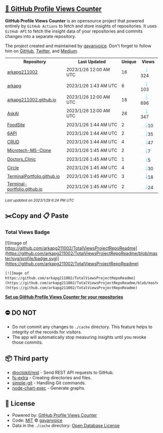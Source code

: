 ## [🚀 GitHub Profile Views Counter](https://github.com/gayanvoice/github-profile-views-counter)
**GitHub Profile Views Counter** is an opensource project that powered entirely by  `GitHub Actions` to fetch and store insights of repositories.
It uses `GitHub API` to fetch the insight data of your repositories and commits changes into a separate repository.

The project created and maintained by [gayanvoice](https://github.com/gayanvoice). Don't forget to follow him on [GitHub](https://github.com/gayanvoice), [Twitter](https://twitter.com/gayanvoice), and [Medium](https://gayanvoice.medium.com/).

<table>
	<tr>
		<th>
			Repository
		</th>
		<th>
			Last Updated
		</th>
		<th>
			Unique
		</th>
		<th>
			Views
		</th>
	</tr>
	<tr>
		<td>
			<a href="https://github.com/arkapg211002/TotalViewsProjectRepoReadme/tree/master/readme/512179107/year.md">
				arkapg211002
			</a>
		</td>
		<td>
			2023/1/26 12:00 AM UTC
		</td>
		<td>
			16
		</td>
		<td>
			<img alt="Response time graph" src="https://github.com/arkapg211002/TotalViewsProjectRepoReadme/raw/master/graph/512179107/small/year.png" height="20"> 324
		</td>
	</tr>
	<tr>
		<td>
			<a href="https://github.com/arkapg211002/TotalViewsProjectRepoReadme/tree/master/readme/482187922/year.md">
				arkapg
			</a>
		</td>
		<td>
			2023/1/26 1:43 AM UTC
		</td>
		<td>
			6
		</td>
		<td>
			<img alt="Response time graph" src="https://github.com/arkapg211002/TotalViewsProjectRepoReadme/raw/master/graph/482187922/small/year.png" height="20"> 103
		</td>
	</tr>
	<tr>
		<td>
			<a href="https://github.com/arkapg211002/TotalViewsProjectRepoReadme/tree/master/readme/581154681/year.md">
				arkapg211002.github.io
			</a>
		</td>
		<td>
			2023/1/26 12:00 AM UTC
		</td>
		<td>
			18
		</td>
		<td>
			<img alt="Response time graph" src="https://github.com/arkapg211002/TotalViewsProjectRepoReadme/raw/master/graph/581154681/small/year.png" height="20"> 696
		</td>
	</tr>
	<tr>
		<td>
			<a href="https://github.com/arkapg211002/TotalViewsProjectRepoReadme/tree/master/readme/589886326/year.md">
				AskAI
			</a>
		</td>
		<td>
			2023/1/26 12:00 AM UTC
		</td>
		<td>
			28
		</td>
		<td>
			<img alt="Response time graph" src="https://github.com/arkapg211002/TotalViewsProjectRepoReadme/raw/master/graph/589886326/small/year.png" height="20"> 347
		</td>
	</tr>
	<tr>
		<td>
			<a href="https://github.com/arkapg211002/TotalViewsProjectRepoReadme/tree/master/readme/579309268/year.md">
				FoodSite
			</a>
		</td>
		<td>
			2023/1/26 1:44 AM UTC
		</td>
		<td>
			2
		</td>
		<td>
			<img alt="Response time graph" src="https://github.com/arkapg211002/TotalViewsProjectRepoReadme/raw/master/graph/579309268/small/year.png" height="20"> 10
		</td>
	</tr>
	<tr>
		<td>
			<a href="https://github.com/arkapg211002/TotalViewsProjectRepoReadme/tree/master/readme/579138899/year.md">
				6API
			</a>
		</td>
		<td>
			2023/1/26 1:44 AM UTC
		</td>
		<td>
			2
		</td>
		<td>
			<img alt="Response time graph" src="https://github.com/arkapg211002/TotalViewsProjectRepoReadme/raw/master/graph/579138899/small/year.png" height="20"> 35
		</td>
	</tr>
	<tr>
		<td>
			<a href="https://github.com/arkapg211002/TotalViewsProjectRepoReadme/tree/master/readme/572218497/year.md">
				CRUD
			</a>
		</td>
		<td>
			2023/1/26 1:44 AM UTC
		</td>
		<td>
			4
		</td>
		<td>
			<img alt="Response time graph" src="https://github.com/arkapg211002/TotalViewsProjectRepoReadme/raw/master/graph/572218497/small/year.png" height="20"> 47
		</td>
	</tr>
	<tr>
		<td>
			<a href="https://github.com/arkapg211002/TotalViewsProjectRepoReadme/tree/master/readme/580376557/year.md">
				Microtech-MS-Clone
			</a>
		</td>
		<td>
			2023/1/26 1:45 AM UTC
		</td>
		<td>
			2
		</td>
		<td>
			<img alt="Response time graph" src="https://github.com/arkapg211002/TotalViewsProjectRepoReadme/raw/master/graph/580376557/small/year.png" height="20"> 7
		</td>
	</tr>
	<tr>
		<td>
			<a href="https://github.com/arkapg211002/TotalViewsProjectRepoReadme/tree/master/readme/581416856/year.md">
				Doctors_Clinic
			</a>
		</td>
		<td>
			2023/1/26 1:45 AM UTC
		</td>
		<td>
			1
		</td>
		<td>
			<img alt="Response time graph" src="https://github.com/arkapg211002/TotalViewsProjectRepoReadme/raw/master/graph/581416856/small/year.png" height="20"> 5
		</td>
	</tr>
	<tr>
		<td>
			<a href="https://github.com/arkapg211002/TotalViewsProjectRepoReadme/tree/master/readme/585918123/year.md">
				Circle
			</a>
		</td>
		<td>
			2023/1/26 1:45 AM UTC
		</td>
		<td>
			4
		</td>
		<td>
			<img alt="Response time graph" src="https://github.com/arkapg211002/TotalViewsProjectRepoReadme/raw/master/graph/585918123/small/year.png" height="20"> 30
		</td>
	</tr>
	<tr>
		<td>
			<a href="https://github.com/arkapg211002/TotalViewsProjectRepoReadme/tree/master/readme/581879933/year.md">
				TerminalPortfolio.github.io
			</a>
		</td>
		<td>
			2023/1/26 1:45 AM UTC
		</td>
		<td>
			3
		</td>
		<td>
			<img alt="Response time graph" src="https://github.com/arkapg211002/TotalViewsProjectRepoReadme/raw/master/graph/581879933/small/year.png" height="20"> 18
		</td>
	</tr>
	<tr>
		<td>
			<a href="https://github.com/arkapg211002/TotalViewsProjectRepoReadme/tree/master/readme/581585157/year.md">
				Terminal-portfolio.github.io
			</a>
		</td>
		<td>
			2023/1/26 1:45 AM UTC
		</td>
		<td>
			2
		</td>
		<td>
			<img alt="Response time graph" src="https://github.com/arkapg211002/TotalViewsProjectRepoReadme/raw/master/graph/581585157/small/year.png" height="20"> 24
		</td>
	</tr>
</table>

<small><i>Last updated on 2023/1/28 6:24 PM UTC</i></small>

## ✂️Copy and 📋 Paste
### Total Views Badge
[![Image of https://github.com/arkapg211002/TotalViewsProjectRepoReadme](https://github.com/arkapg211002/TotalViewsProjectRepoReadme/blob/master/svg/profile/badge.svg)](https://github.com/arkapg211002/TotalViewsProjectRepoReadme)

```readme
[![Image of https://github.com/arkapg211002/TotalViewsProjectRepoReadme](https://github.com/arkapg211002/TotalViewsProjectRepoReadme/blob/master/svg/profile/badge.svg)](https://github.com/arkapg211002/TotalViewsProjectRepoReadme)
```
[**Set up GitHub Profile Views Counter for your repositories**](https://github.com/gayanvoice/github-profile-views-counter)
## ⛔ DO NOT
- Do not commit any changes to `./cache` directory. This feature helps to integrity of the records for visitors.
- The app will automatically stop measuring insights until you revoke those commits.
## 📦 Third party

- [@octokit/rest](https://www.npmjs.com/package/@octokit/rest) - Send REST API requests to GitHub.
- [fs-extra](https://www.npmjs.com/package/fs-extra) - Creating directories and files.
- [simple-git](https://www.npmjs.com/package/simple-git) - Handling Git commands.
- [node-chart-exec](https://www.npmjs.com/package/node-chart-exec) - Generate graphs.
## 📄 License
- Powered by: [GitHub Profile Views Counter](https://github.com/gayanvoice/github-profile-views-counter)
- Code: [MIT](./LICENSE) © [gayanvoice](https://github.com/gayanvoice)
- Data in the `./cache` directory: [Open Database License](https://opendatacommons.org/licenses/odbl/1-0/)